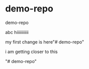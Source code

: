 # demo-repo
demo-repo 

abc
hiiiiiiiiiii

my first change is here"# demo-repo" 

i am getting closer to this

"# demo-repo" 
